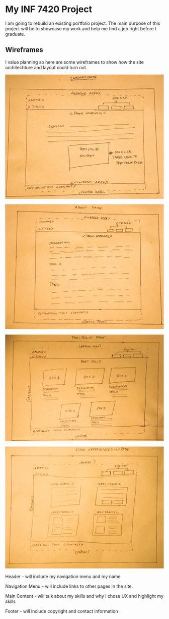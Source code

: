 # My INF 7420 Project

I am going to rebuild an existing portfolio project. The main purpose of this project will be to showcase my work and help me find a job right before I graduate.

## Wireframes

I value planning so here are some wireframes to show how the site architechture and layout could turn out.

![Wireframe of Landing Page](wireframes/wireframe-sketch1.jpg)

![Wireframe of About Page](wireframes/wireframe-sketch2.jpg)

![Wireframe of Portfolio Page](wireframes/wireframe-sketch3.jpg)

![Wireframe of UX Page](wireframes/wireframe-sketch4.jpg)

Header - will include my navigation menu and my name

Navigation Menu - will include links to other pages in the site.

Main Content - will talk about my skills and why I chose UX and highlight my skills

Footer - will include copyright and contact information